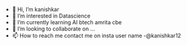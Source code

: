 - 👋 Hi, I’m kanishkar
- 👀 I’m interested in Datascience
- 🌱 I’m currently learning AI btech amrita cbe
- 💞️ I’m looking to collaborate on ...
- 📫 How to reach me contact me on insta user name -@kanishkar12 

<!---
kani-29/kani-29 is a ✨ special ✨ repository because its `README.md` (this file) appears on your GitHub profile.
You can click the Preview link to take a look at your changes.
--->
